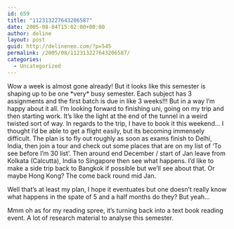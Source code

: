 ```yaml
---
id: 659
title: "112313227643206587"
date: 2005-08-04T15:02:00+00:00
author: deline
layout: post
guid: http://delineneo.com/?p=545
permalink: /2005/08/112313227643206587/
categories:
  - Uncategorized
---
```

Wow a week is almost gone already! But it looks like this semester is shaping up to be one \*very\* busy semester. Each subject has 3 assignments and the first batch is due in like 3 weeks!!! But in a way I&#8217;m happy about it all. I&#8217;m looking forward to finishing uni, going on my trip and then starting work. It&#8217;s like the light at the end of the tunnel in a weird twisted sort of way. In regards to the trip, I have to book it this weekend&#8230; I thought I&#8217;d be able to get a flight easily, but its becoming immensely difficult. The plan is to fly out roughly as soon as exams finish to Delhi, India, then join a tour and check out some places that are on my list of &#8216;To see before I&#8217;m 30 list&#8217;. Then around end December / start of Jan leave from Kolkata (Calcutta), India to Singapore then see what happens. I&#8217;d like to make a side trip back to Bangkok if possible but we&#8217;ll see about that. Or maybe Hong Kong? The come back round mid Jan.

Well that&#8217;s at least my plan, I hope it eventuates but one doesn&#8217;t really know what happens in the spate of 5 and a half months do they? But yeah&#8230;

Mmm oh as for my reading spree, it&#8217;s turning back into a text book reading event. A lot of research material to analyse this semester.
